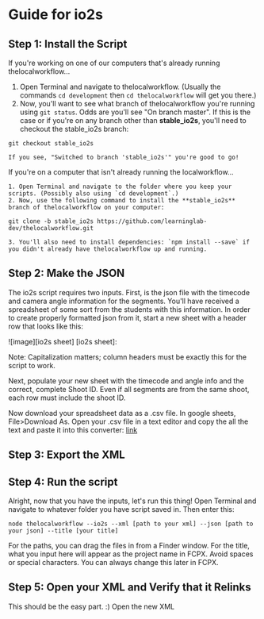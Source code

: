 # Guide for io2s

## Step 1: Install the Script
If you're working on one of our computers that's already running thelocalworkflow...
  1. Open Terminal and navigate to thelocalworkflow. (Usually the commands `cd development` then `cd thelocalworkflow` will get you there.)
  2. Now, you'll want to see what branch of thelocalworkflow you're running using `git status`. Odds are you'll see "On branch master". If this is the case or if you're on any branch other than **stable_io2s**, you'll need to checkout the stable_io2s branch:
  ```
  git checkout stable_io2s
  ```

    If you see, "Switched to branch 'stable_io2s'" you're good to go!

  If you're on a computer that isn't already running the localworkflow...
  
    1. Open Terminal and navigate to the folder where you keep your scripts. (Possibly also using `cd development`.)
    2. Now, use the following command to install the **stable_io2s** branch of thelocalworkflow on your computer:
```
git clone -b stable_io2s https://github.com/learninglab-dev/thelocalworkflow.git
```
    3. You'll also need to install dependencies: `npm install --save` if you didn't already have thelocalworkflow up and running.

## Step 2: Make the JSON
The io2s script requires two inputs. First, is the json file with the timecode and camera angle information for the segments. You'll have received a spreadsheet of some sort from the students with this information. In order to create properly formatted json from it, start a new sheet with a header row that looks like this:

![image][io2s sheet]
[io2s sheet]:

Note: Capitalization matters; column headers must be exactly this for the script to work.

Next, populate your new sheet with the timecode and angle info and the correct, complete Shoot ID. Even if all segments are from the same shoot, each row must include the shoot ID.

Now download your spreadsheet data as a .csv file. In google sheets, File>Download As. Open your .csv file in a text editor and copy the all the text and paste it into this converter: [link](www.)

## Step 3: Export the XML

## Step 4: Run the script
Alright, now that you have the inputs, let's run this thing! Open Terminal and navigate to whatever folder you have script saved in. Then enter this:
```
node thelocalworkflow --io2s --xml [path to your xml] --json [path to your json] --title [your title]
```
For the paths, you can drag the files in from a Finder window. For the title, what you input here will appear as the project name in FCPX. Avoid spaces or special characters. You can always change this later in FCPX.

## Step 5: Open your XML and Verify that it Relinks
This should be the easy part. :) Open the new XML
